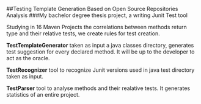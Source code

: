 
##Testing Template Generation Based on Open Source Repositories Analysis
###My bachelor degree thesis project, a writing Junit Test tool

Studying in 16 Maven Projects the correlations between methods return type and their relative tests, we create rules for test creation.

**TestTemplateGenerator** taken as input a java classes directory, generates test suggestion for every declared method. It will be up to the developer to act as the oracle.

**TestRecognizer** tool to recognize Junit versions used in java test directory taken as input.

**TestParser** tool to analyse methods and their realative tests. It generates statistics of an entire project.
